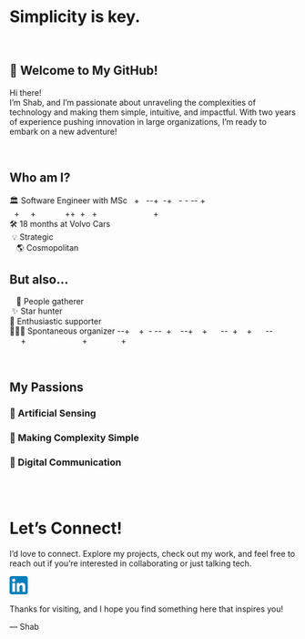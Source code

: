 # Simplicity is key.

<br>

## 🚀 Welcome to My GitHub!

Hi there! <br>I’m Shab, and I’m passionate about unraveling the complexities of technology and making them simple, intuitive, and impactful. With two years of experience pushing innovation in large organizations, I’m ready to embark on a new adventure!

<br>

## Who am I?

🏛️ Software Engineer with MSc &nbsp;&nbsp;+&nbsp;&nbsp;&nbsp;--+&nbsp;&nbsp;-+&nbsp;&nbsp;&nbsp;-&nbsp;-&nbsp;--&nbsp;+ &nbsp;&nbsp;+&nbsp;&nbsp;&nbsp;&nbsp;&nbsp;+&nbsp;&nbsp;&nbsp;&nbsp;&nbsp;&nbsp;&nbsp;&nbsp;&nbsp;&nbsp;&nbsp;&nbsp;&nbsp;++&nbsp;&nbsp;+&nbsp;&nbsp;&nbsp;+&nbsp;&nbsp;&nbsp;&nbsp;&nbsp;&nbsp;&nbsp;&nbsp;&nbsp;&nbsp;&nbsp;&nbsp;&nbsp;&nbsp;&nbsp;&nbsp;&nbsp;&nbsp;&nbsp;&nbsp;&nbsp;&nbsp;&nbsp;&nbsp;&nbsp;+<br> 
🛠️ 18 months at Volvo Cars <br> 
&nbsp;💡 Strategic <br>
&nbsp;&nbsp;&nbsp;🌎 Cosmopolitan 

## But also...

&nbsp;&nbsp;&nbsp;👥 People gatherer <br>
&nbsp;✨ Star hunter <br>
💬 Enthusiastic supporter <br>
🏃🏻‍♂️ Spontaneous organizer --+&nbsp;&nbsp;&nbsp;&nbsp;+&nbsp;&nbsp;-&nbsp;--&nbsp;&nbsp;+&nbsp;&nbsp;&nbsp;&nbsp;--+&nbsp;&nbsp;&nbsp;&nbsp;+&nbsp;&nbsp;&nbsp;&nbsp;&nbsp;&nbsp;--&nbsp;&nbsp;+&nbsp;&nbsp;&nbsp;&nbsp;+&nbsp;&nbsp;&nbsp;&nbsp;&nbsp;&nbsp;--&nbsp;&nbsp;&nbsp;&nbsp;&nbsp;+&nbsp;&nbsp;&nbsp;&nbsp;&nbsp;&nbsp;&nbsp;&nbsp;&nbsp;&nbsp;&nbsp;&nbsp;&nbsp;&nbsp;&nbsp;&nbsp;&nbsp;&nbsp;&nbsp;&nbsp;&nbsp;&nbsp;&nbsp;&nbsp;&nbsp;+&nbsp;&nbsp;&nbsp;&nbsp;&nbsp;&nbsp;&nbsp;&nbsp;&nbsp;&nbsp;&nbsp;&nbsp;&nbsp;&nbsp;&nbsp;+
<br> 


<br>

## My Passions

### 🤖 Artificial Sensing


### 🧩 Making Complexity Simple


### 🤖 Digital Communication


<br>

<br>

# Let’s Connect!
I’d love to connect. Explore my projects, check out my work, and feel free to reach out if you’re interested in collaborating or just talking tech.

[<img src="https://raw.githubusercontent.com/shabonout/about-me/88112a86b409bd26995a701d38b2dc2472607134/LinkedIn_icon.svg" alt="Connect with me" height="32" />](https://www.linkedin.com/in/shab-pompeiano)

Thanks for visiting, and I hope you find something here that inspires you!

— Shab






